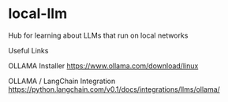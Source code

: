 # local-llm
Hub for learning about LLMs that run on local networks

Useful Links

OLLAMA Installer
https://www.ollama.com/download/linux

OLLAMA / LangChain Integration
https://python.langchain.com/v0.1/docs/integrations/llms/ollama/

